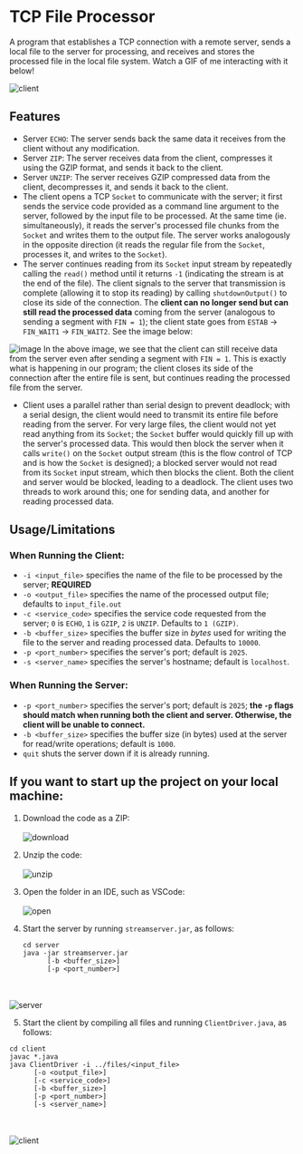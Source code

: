 # TCP File Processor

A program that establishes a TCP connection with a remote server, sends a local file to the server for processing, and receives
and stores the processed file in the local file system. Watch a GIF of me interacting with it below!

![client](https://github.com/prempreetbrar/TCPFileProcessor/assets/89614923/1533699c-6171-4574-9650-a74570923d5b)
&nbsp;

## Features
- Server `ECHO`: The server sends back the same data it receives from the client without any modification.
- Server `ZIP`: The server receives data from the client, compresses it using the GZIP format, and sends it back to the client.
- Server `UNZIP`: The server receives GZIP compressed data from the client, decompresses it, and sends it back to the client.
- The client opens a TCP `Socket` to communicate with the server; it first sends the service code provided as a command line argument to the server,
  followed by the input file to be processed. At the same time (ie. simultaneously), it reads the server's processed file chunks from the `Socket` and
  writes them to the output file. The server works analogously in the opposite direction (it reads the regular file from the `Socket`, processes it,
  and writes to the `Socket`).
- The server continues reading from its `Socket` input stream by repeatedly calling the `read()` method until it returns `-1` (indicating the stream is
  at the end of the file). The client signals to the server that transmission is complete (allowing it to stop its reading) by calling `shutdownOutput()`
  to close its side of the connection. The **client can no longer send but can still read the processed data** coming from the server (analogous to sending a segment
  with `FIN = 1`); the client state goes from `ESTAB` -> `FIN_WAIT1` -> `FIN_WAIT2`. See the image below:

![image](https://github.com/prempreetbrar/TCPFileProcessor/assets/89614923/10d15ddb-589d-4544-b915-8aa9eb05ef36)
In the above image, we see that the client can still receive data from the server even after sending a segment with `FIN = 1`. This is exactly what is happening in our 
program; the client closes its side of the connection after the entire file is sent, but continues reading the processed file from the server. 
  
- Client uses a parallel rather than serial design to prevent deadlock; with a serial design, the client would need to transmit its entire file before reading from the server. For very large files, the client would not yet read anything from its `Socket`; the `Socket` buffer would quickly fill up with the server's processed data. This would then block the server when it calls `write()` on the `Socket` output stream (this is the flow control of TCP and is how the `Socket` is designed); a blocked server would not read from its `Socket` input stream, which then blocks the client. Both the client and server would be blocked, leading to a deadlock. The client uses two threads to work around this; one for sending data, and another for reading processed data.

## Usage/Limitations
### When Running the Client:
- `-i <input_file>` specifies the name of the file to be processed by the server; **REQUIRED**
- `-o <output_file>` specifies the name of the processed output file; defaults to `input_file.out`
- `-c <service_code>` specifies the service code requested from the server; `0` is `ECHO`, `1` is `GZIP`, `2` is `UNZIP`. Defaults to `1 (GZIP)`.
- `-b <buffer_size>` specifies the buffer size in _bytes_ used for writing the file to the server and reading processed data. Defaults to `10000`.
- `-p <port_number>` specifies the server's port; default is `2025`.
- `-s <server_name>` specifies the server's hostname; default is `localhost`.

### When Running the Server:
- `-p <port_number>` specifies the server's port; default is `2025`; **the `-p` flags should match when running both the client and server. Otherwise, the client will be unable to connect.**
- `-b <buffer_size>` specifies the buffer size (in bytes) used at the server for read/write operations; default is `1000`.
- `quit` shuts the server down if it is already running. 

## If you want to start up the project on your local machine:
1. Download the code as a ZIP:
<br></br>
![download](https://github.com/prempreetbrar/TCPFileProcessor/assets/89614923/55d0cd94-ae70-4650-9fb1-dffdda491cd2)
&nbsp;

2. Unzip the code:
<br></br>
![unzip](https://github.com/prempreetbrar/TCPFileProcessor/assets/89614923/5f2c3b0f-da1d-4ffe-90c5-91f50cd8dc83)
&nbsp;

3. Open the folder in an IDE, such as VSCode:
<br></br>
![open](https://github.com/prempreetbrar/TCPFileProcessor/assets/89614923/612c3273-386f-4ae7-bbbc-ac837ae989b3)
&nbsp;

4. Start the server by running `streamserver.jar`, as follows:
   ```
   cd server
   java -jar streamserver.jar
         [-b <buffer_size>]
         [-p <port_number>]
   ```
<br></br>
![server](https://github.com/prempreetbrar/TCPFileProcessor/assets/89614923/e107e8c4-6750-4b4d-9f2b-1f407d92a5a3)
&nbsp;

5. Start the client by compiling all files and running `ClientDriver.java`, as follows:
```
cd client
javac *.java
java ClientDriver -i ../files/<input_file>
      [-o <output_file>]
      [-c <service_code>]
      [-b <buffer_size>]
      [-p <port_number>]
      [-s <server_name>]
```
<br></br>
![client](https://github.com/prempreetbrar/TCPFileProcessor/assets/89614923/c89d5a62-b4e4-4d9e-8b4c-aad27383d9f8)

